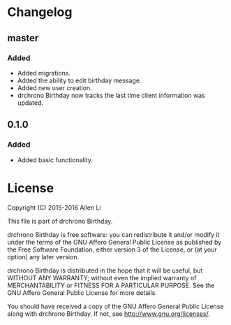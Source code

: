 # Changelog

## master

### Added

- Added migrations.
- Added the ability to edit birthday message.
- Added new user creation.
- drchrono Birthday now tracks the last time client information was updated.

## 0.1.0

### Added

- Added basic functionality.

# License

Copyright (C) 2015-2016  Allen Li

This file is part of drchrono Birthday.

drchrono Birthday is free software: you can redistribute it and/or modify
it under the terms of the GNU Affero General Public License as published by
the Free Software Foundation, either version 3 of the License, or
(at your option) any later version.

drchrono Birthday is distributed in the hope that it will be useful,
but WITHOUT ANY WARRANTY; without even the implied warranty of
MERCHANTABILITY or FITNESS FOR A PARTICULAR PURPOSE.  See the
GNU Affero General Public License for more details.

You should have received a copy of the GNU Affero General Public License
along with drchrono Birthday.  If not, see <http://www.gnu.org/licenses/>.
